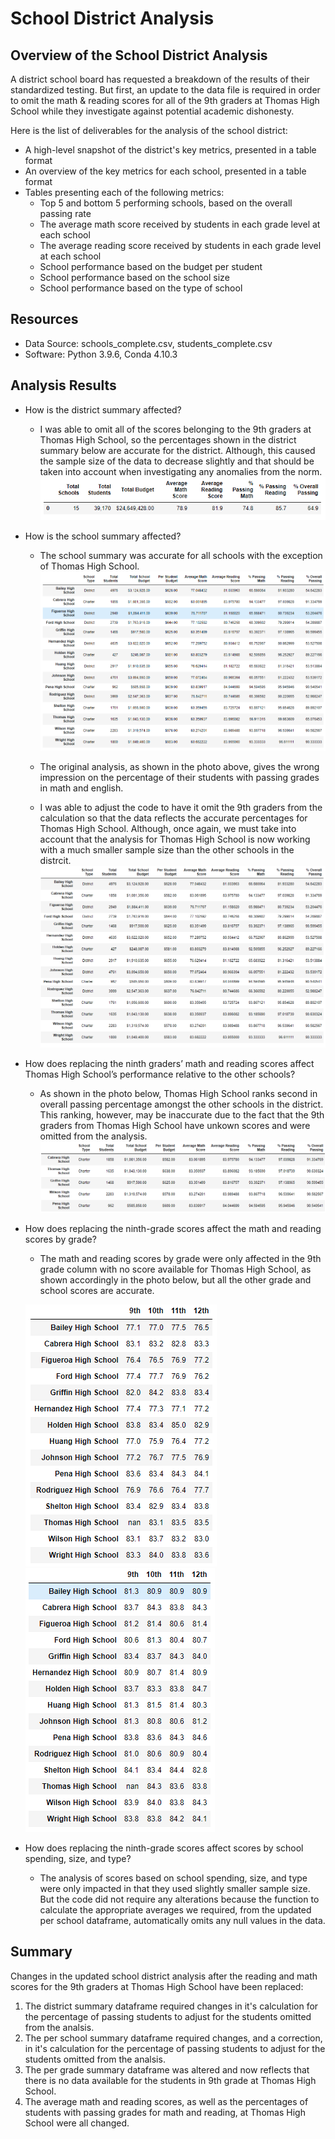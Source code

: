 # School District Analysis

## Overview of the School District Analysis
A district school board has requested a breakdown of the results of their standardized testing. But first, an update to the data file is required in order to omit the math & reading scores for all of the 9th graders at Thomas High School while they investigate against potential academic dishonesty.

Here is the list of deliverables for the analysis of the school district: 

- A high-level snapshot of the district's key metrics, presented in a table format
- An overview of the key metrics for each school, presented in a table format
- Tables presenting each of the following metrics:
	- Top 5 and bottom 5 performing schools, based on the overall passing rate
	- The average math score received by students in each grade level at each school
	- The average reading score received by students in each grade level at each school
	- School performance based on the budget per student
	- School performance based on the school size 
	- School performance based on the type of school

## Resources
- Data Source: schools_complete.csv, students_complete.csv
- Software: Python 3.9.6, Conda 4.10.3

## Analysis Results
- How is the district summary affected?
	- I was able to omit all of the scores belonging to the 9th graders at Thomas High School, so the percentages shown in the district summary below are accurate for the district. Although, this caused the sample size of the data to decrease slightly and that should be taken into account when investigating any anomalies from the norm.
	![District_Summary](assets/district_summary_df.PNG)

- How is the school summary affected?
	- The school summary was accurate for all schools with the exception of Thomas High School. 
	![Per_School_Summary](assets/per_school_summary_df.PNG)
	
	- The original analysis, as shown in the photo above, gives the wrong impression on the percentage of their students with passing grades in math and english.
	- I was able to adjust the code to have it omit the 9th graders from the calculation so that the data reflects the accurate percentages for Thomas High School. Although, once again, we must take into account that the analysis for Thomas High School is now working with a much smaller sample size than the other schools in the distrcit.
	![Per_School_Summary_Updated](assets/per_school_summary_updated_df.PNG)

- How does replacing the ninth graders’ math and reading scores affect Thomas High School’s performance relative to the other schools?
	- As shown in the photo below, Thomas High School ranks second in overall passing percentage amongst the other schools in the district. This ranking, however, may be inaccurate due to the fact that the 9th graders from Thomas High School have unkown scores and were omitted from the analysis.
	![Top_Schools](assets/top_schools_df.PNG)

- How does replacing the ninth-grade scores affect the math and reading scores by grade?
	- The math and reading scores by grade were only affected in the 9th grade column with no score available for Thomas High School, as shown accordingly in the photo below, but all the other grade and school scores are accurate.

	![Math_Scores_By_Grade](assets/math_scores_by_grade_df.PNG)
	![Reading_Scores_By_Grade](assets/reading_scores_by_grade_df.PNG)

- How does replacing the ninth-grade scores affect scores by school spending, size, and type?
	- The analysis of scores based on school spending, size, and type were only impacted in that they used slightly smaller sample size. But the code did not require any alterations because the function to calculate the appropriate averages we required, from the updated per school dataframe, automatically omits any null values in the data.

## Summary
Changes in the updated school district analysis after the reading and math scores for the 9th graders at Thomas High School have been replaced:
1. The district summary dataframe required changes in it's calculation for the percentage of passing students to adjust for the students omitted from the analsis.
2. The per school summary dataframe required changes, and a correction, in it's calculation for the percentage of passing students to adjust for the students omitted from the analsis.
3. The per grade summary dataframe was altered and now reflects that there is no data available for the students in 9th grade at Thomas High School.
4. The average math and reading scores, as well as the percentages of students with passing grades for math and reading, at Thomas High School were all changed.
